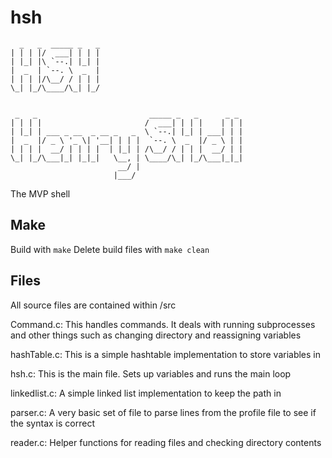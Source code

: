 # hsh
```
  _   _  _____ _   _                                 
| | | |/  ___| | | |                                
| |_| |\ `--.| |_| |                                
|  _  | `--. \  _  |                                
| | | |/\__/ / | | |                                
\_| |_/\____/\_| |_/                                
                                                    
                                                    
 _   _                         _____ _   _      _ _ 
| | | |                       /  ___| | | |    | | |
| |_| | ___ _ __  _ __ _   _  \ `--.| |_| | ___| | |
|  _  |/ _ \ '_ \| '__| | | |  `--. \  _  |/ _ \ | |
| | | |  __/ | | | |  | |_| | /\__/ / | | |  __/ | |
\_| |_/\___|_| |_|_|   \__, | \____/\_| |_/\___|_|_|
                        __/ |                       
                       |___/    
```
The MVP shell

## Make
Build with `make`
Delete build files with `make clean`

## Files

All source files are contained within /src

Command.c: This handles commands. It deals with running subprocesses and other things such as changing directory and reassigning variables

hashTable.c: This is a simple hashtable implementation to store variables in

hsh.c: This is the main file. Sets up variables and runs the main loop

linkedlist.c: A simple linked list implementation to keep the path in

parser.c: A very basic set of file to parse lines from the profile file to see if the syntax is correct

reader.c: Helper functions for reading files and checking directory contents
